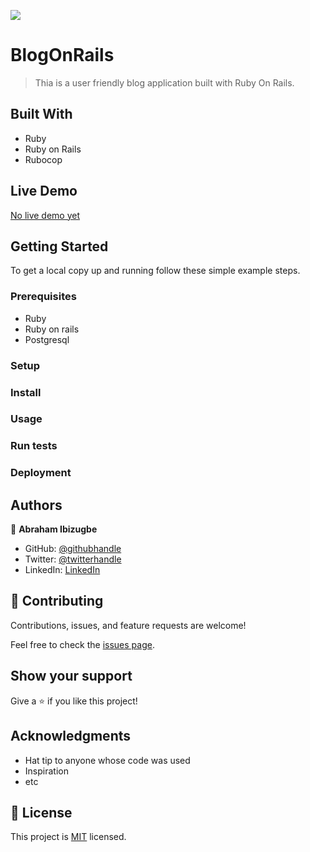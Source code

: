 ![](https://img.shields.io/badge/Microverse-blueviolet)

# BlogOnRails

> Thia is a user friendly blog application built with Ruby On Rails.


## Built With

- Ruby
- Ruby on Rails
- Rubocop

## Live Demo

[No live demo yet]()


## Getting Started

To get a local copy up and running follow these simple example steps.

### Prerequisites
- Ruby
- Ruby on rails
- Postgresql

### Setup


### Install

### Usage

### Run tests

### Deployment



## Authors

👤 **Abraham Ibizugbe**

- GitHub: [@githubhandle](https://github.com/ibizugbe)
- Twitter: [@twitterhandle](https://twitter.com/abrahamibizugbe)
- LinkedIn: [LinkedIn](https://linkedin.com/in/abrahamibizugbe)

## 🤝 Contributing

Contributions, issues, and feature requests are welcome!

Feel free to check the [issues page](../../issues/).

## Show your support

Give a ⭐️ if you like this project!

## Acknowledgments

- Hat tip to anyone whose code was used
- Inspiration
- etc

## 📝 License

This project is [MIT](./MIT.md) licensed.
